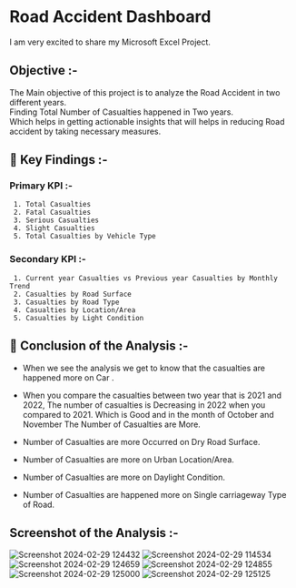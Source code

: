 # Road Accident Dashboard     
I am very excited to share my Microsoft Excel Project.  

## Objective :-
The Main objective of this project is to analyze the Road Accident in two different years.     
Finding Total Number of Casualties happened in Two years.      
Which helps in getting actionable insights that will helps in reducing Road accident by taking necessary measures. 

## 📌 Key Findings :-
           
### Primary KPI :-          
     1. Total Casualties      
     2. Fatal Casualties     
     3. Serious Casualties     
     4. Slight Casualties     
     5. Total Casualties by Vehicle Type  
          
### Secondary KPI :-              
     1. Current year Casualties vs Previous year Casualties by Monthly Trend     
     2. Casualties by Road Surface      
     3. Casualties by Road Type      
     4. Casualties by Location/Area       
     5. Casualties by Light Condition       
## 📌 Conclusion of the Analysis :-
- When we see the analysis we get to know that the casualties are happened more on Car .          
- When you compare the casualties between two year that is 2021 and 2022, The number of casualties is Decreasing in 2022 when you compared to 2021. Which is Good and in the month of October and November The Number of Casualties are More.        
                                                     
- Number of Casualties are more Occurred on Dry Road Surface.      
- Number of Casualties are more on Urban Location/Area.        
- Number of Casualties are more on Daylight Condition.          
- Number of Casualties are happened more on Single carriageway  Type of  Road.        

## Screenshot of the Analysis :-
![Screenshot 2024-02-29 124432](https://github.com/MyProjects-5/Road_Accident_Dashboard/assets/140932670/f2a23b9b-327d-4136-8710-b414ac7e147a)
![Screenshot 2024-02-29 114534](https://github.com/MyProjects-5/Road_Accident_Dashboard/assets/140932670/6483a4cc-c3e7-4c59-ac85-6281725d1108)
![Screenshot 2024-02-29 124659](https://github.com/MyProjects-5/Road_Accident_Dashboard/assets/140932670/5b54c6aa-a910-4c0d-b6e6-5b2ab1395b55)
![Screenshot 2024-02-29 124855](https://github.com/MyProjects-5/Road_Accident_Dashboard/assets/140932670/a695aa54-ed36-498e-8efc-292f4a0baf73)
![Screenshot 2024-02-29 125000](https://github.com/MyProjects-5/Road_Accident_Dashboard/assets/140932670/0344d301-ad44-4781-88b2-91f9476aa8cf)
![Screenshot 2024-02-29 125125](https://github.com/MyProjects-5/Road_Accident_Dashboard/assets/140932670/c90317cb-d348-4947-89ff-6f54584c50d6)






